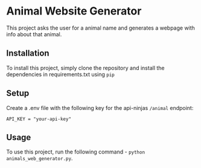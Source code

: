 # Animal Website Generator

This project asks the user for a animal name and generates a webpage with info about that animal.

## Installation

To install this project, simply clone the repository and install the dependencies in requirements.txt using `pip`

## Setup

Create a .env file with the following key for the api-ninjas `/animal` endpoint:

``` API_KEY = "your-api-key" ```

## Usage

To use this project, run the following command - `python animals_web_generator.py`.
